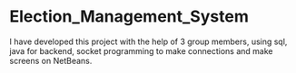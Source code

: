 # Election_Management_System
I have developed this project with the help of 3 group members, using sql, java for backend, socket programming to make connections and make screens on NetBeans.
